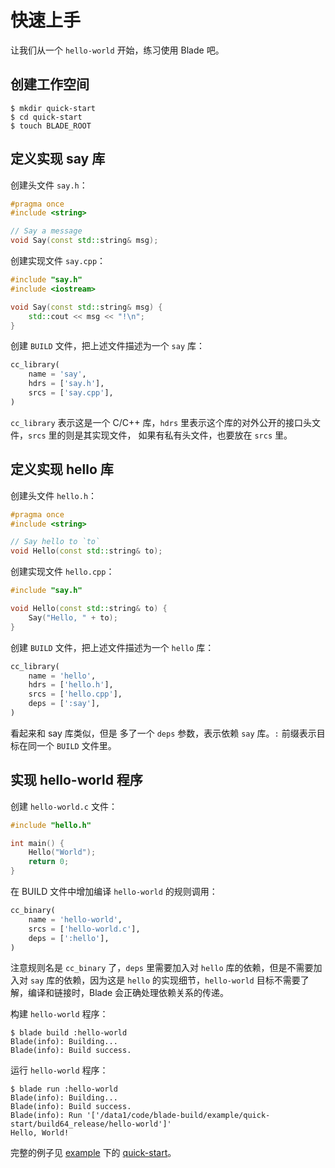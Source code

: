 # 快速上手

让我们从一个 `hello-world` 开始，练习使用 Blade 吧。

## 创建工作空间

```console
$ mkdir quick-start
$ cd quick-start
$ touch BLADE_ROOT
```

## 定义实现 say 库

创建头文件 `say.h`：

```cpp
#pragma once
#include <string>

// Say a message
void Say(const std::string& msg);
```

创建实现文件 `say.cpp`：

```cpp
#include "say.h"
#include <iostream>

void Say(const std::string& msg) {
    std::cout << msg << "!\n";
}
```

创建 `BUILD` 文件，把上述文件描述为一个 `say` 库：

```python
cc_library(
    name = 'say',
    hdrs = ['say.h'],
    srcs = ['say.cpp'],
)
```

`cc_library` 表示这是一个 C/C++ 库，`hdrs` 里表示这个库的对外公开的接口头文件，`srcs` 里的则是其实现文件，
如果有私有头文件，也要放在 `srcs` 里。

## 定义实现 hello 库

创建头文件 `hello.h`：

```cpp
#pragma once
#include <string>

// Say hello to `to`
void Hello(const std::string& to);
```

创建实现文件 `hello.cpp`：

```cpp
#include "say.h"

void Hello(const std::string& to) {
    Say("Hello, " + to);
}
```

创建 `BUILD` 文件，把上述文件描述为一个 `hello` 库：

```python
cc_library(
    name = 'hello',
    hdrs = ['hello.h'],
    srcs = ['hello.cpp'],
    deps = [':say'],
)
```

看起来和 say 库类似，但是 多了一个 `deps` 参数，表示依赖 `say` 库。`:` 前缀表示目标在同一个 `BUILD` 文件里。

## 实现 hello-world 程序

创建 `hello-world.c` 文件：

```c
#include "hello.h"

int main() {
    Hello("World");
    return 0;
}
```

在 BUILD 文件中增加编译 `hello-world` 的规则调用：

```python
cc_binary(
    name = 'hello-world',
    srcs = ['hello-world.c'],
    deps = [':hello'],
)
```

注意规则名是 `cc_binary` 了，`deps` 里需要加入对 `hello` 库的依赖，但是不需要加入对 `say` 库的依赖，因为这是
`hello` 的实现细节，`hello-world` 目标不需要了解，编译和链接时，Blade 会正确处理依赖关系的传递。

构建 `hello-world` 程序：

```console
$ blade build :hello-world
Blade(info): Building...
Blade(info): Build success.
```

运行 `hello-world` 程序：

```console
$ blade run :hello-world
Blade(info): Building...
Blade(info): Build success.
Blade(info): Run '['/data1/code/blade-build/example/quick-start/build64_release/hello-world']'
Hello, World!
```

完整的例子见 [example](../../example) 下的 [quick-start](../../example/quick-start)。
